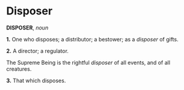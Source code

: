 # Disposer

**DISPOSER**, _noun_

**1.** One who disposes; a distributor; a bestower; as a _disposer_ of gifts.

**2.** A director; a regulator.

The Supreme Being is the rightful _disposer_ of all events, and of all creatures.

**3.** That which disposes.